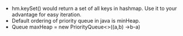 - hm.keySet() would return a set of all keys in hashmap. Use it to your advantage for easy iteration.
- Default ordering of priority queue in java is minHeap.
- Queue<Integer> maxHeap = new PriorityQueue<>((a,b) ->b-a)
  
  
